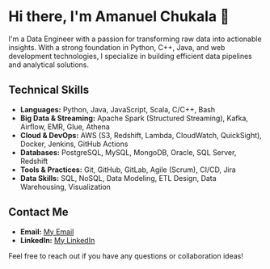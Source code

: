 # Hi there, I'm Amanuel Chukala 👋

I'm a Data Engineer with a passion for transforming raw data into actionable insights. With a strong foundation in Python, C++, Java, and web development technologies, I specialize in building efficient data pipelines and analytical solutions.

## Technical Skills

- **Languages:** Python, Java, JavaScript, Scala, C/C++, Bash  
- **Big Data & Streaming:** Apache Spark (Structured Streaming), Kafka, Airflow, EMR, Glue, Athena  
- **Cloud & DevOps:** AWS (S3, Redshift, Lambda, CloudWatch, QuickSight), Docker, Jenkins, GitHub Actions  
- **Databases:** PostgreSQL, MySQL, MongoDB, Oracle, SQL Server, Redshift  
- **Tools & Practices:** Git, GitHub, GitLab, Agile (Scrum), CI/CD, Jira  
- **Data Skills:** SQL, NoSQL, Data Modeling, ETL Design, Data Warehousing, Visualization

## Contact Me

- **Email:** [My Email](mailto:aman.chukala@gmail.com)
- **LinkedIn:** [My LinkedIn](https://www.linkedin.com/in/amanuel-chukala/)

Feel free to reach out if you have any questions or collaboration ideas!
